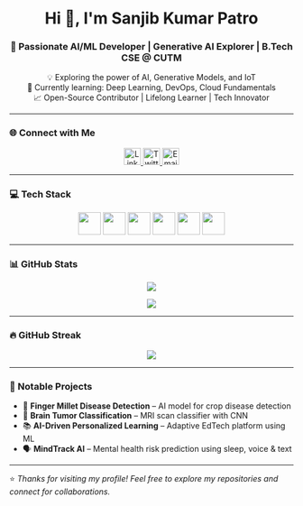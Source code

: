 <h1 align="center">Hi 👋, I'm Sanjib Kumar Patro</h1>
<h3 align="center">🚀 Passionate AI/ML Developer | Generative AI Explorer | B.Tech CSE @ CUTM</h3>

<p align="center">
  💡 Exploring the power of AI, Generative Models, and IoT<br>
  🌱 Currently learning: Deep Learning, DevOps, Cloud Fundamentals<br>
  📈 Open-Source Contributor | Lifelong Learner | Tech Innovator
</p>

---

### 🌐 Connect with Me
<p align="center">
  <a href="https://www.linkedin.com/in/asanjibkumar" target="_blank">
    <img src="https://cdn.jsdelivr.net/gh/devicons/devicon/icons/linkedin/linkedin-original.svg" alt="LinkedIn" width="30" height="30" />
  </a>
  <a href="https://x.com/sanjib_8895" target="_blank">
    <img src="https://cdn.jsdelivr.net/gh/devicons/devicon/icons/twitter/twitter-original.svg" alt="Twitter" width="30" height="30" />
  </a>
  <a href="mailto:sanjebpatra3@gmail.com">
    <img src="https://cdn-icons-png.flaticon.com/512/732/732200.png" alt="Email" width="30" height="30" />
  </a>
</p>

---

### 💻 Tech Stack
<p align="center">
  <img src="https://cdn.jsdelivr.net/gh/devicons/devicon/icons/python/python-original.svg" width="40" />
  <img src="https://cdn.jsdelivr.net/gh/devicons/devicon/icons/tensorflow/tensorflow-original.svg" width="40" />
  <img src="https://cdn.jsdelivr.net/gh/devicons/devicon/icons/pytorch/pytorch-original.svg" width="40" />
  <img src="https://cdn.jsdelivr.net/gh/devicons/devicon/icons/docker/docker-original.svg" width="40" />
  <img src="https://cdn.jsdelivr.net/gh/devicons/devicon/icons/git/git-original.svg" width="40" />
  <img src="https://cdn.jsdelivr.net/gh/devicons/devicon/icons/aws/aws-original.svg" width="40" />
</p>

---

### 📊 GitHub Stats
<p align="center">
  <img src="https://github-readme-stats.vercel.app/api?username=maker-sanjib&show_icons=true&theme=radical" />
</p>

<p align="center">
  <img src="https://github-readme-stats.vercel.app/api/top-langs/?username=maker-sanjib&layout=compact&theme=radical" />
</p>

---

### 🔥 GitHub Streak
<p align="center">
  <img src="https://streak-stats.demolab.com?user=maker-sanjib&theme=radical" />
</p>

---

### 🚀 Notable Projects
- 🌾 **Finger Millet Disease Detection** – AI model for crop disease detection  
- 🧠 **Brain Tumor Classification** – MRI scan classifier with CNN  
- 📚 **AI-Driven Personalized Learning** – Adaptive EdTech platform using ML  
- 🗣️ **MindTrack AI** – Mental health risk prediction using sleep, voice & text  

---

⭐️ *Thanks for visiting my profile! Feel free to explore my repositories and connect for collaborations.*


